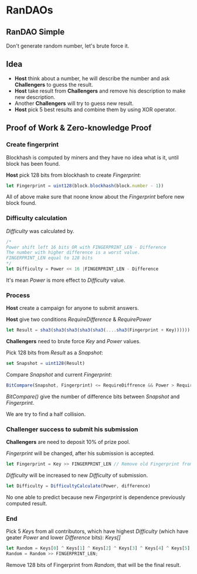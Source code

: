 # RanDAOs

## RanDAO Simple

Don't generate random number, let's brute force it.

## Idea

* **Host** think about a number, he will describe the number and ask **Challengers** to guess the result.
* **Host** take result from **Challengers** and remove his description to make new description.
* Another **Challengers** will try to guess new result.
* **Host** pick 5 best results and combine them by using XOR operator.

## Proof of Work & Zero-knowledge Proof

### Create fingerprint

Blockhash is computed by miners and they have no idea what is it, until block has been found.

**Host** pick 128 bits from blockhash to create *Fingerprint*:

```javascript
let Fingerprint = uint128(block.blockhash(block.number - 1))
```

All of above make sure that noone know about the *Fingerprint* before new block found.

### Difficulty calculation

*Difficulty* was calculated by.

```javascript
/*
Power shift left 16 bits OR with FINGERPRINT_LEN - Difference
The number with higher difference is a worst value.
FINGERPRINT_LEN equal to 128 bits
*/
let Difficulty = Power << 16 |FINGERPRINT_LEN - Difference 
```
It's mean *Power* is more effect to  *Difficulty* value.

### Process

**Host** create a campaign for anyone to submit answers.

**Host** give two conditions *RequireDifference* & *RequirePower*

```javascript
let Result = sha3(sha3(sha3(sha3(sha3(....sha3(Fingerprint + Key)))))) // Sha3 Power times
```

**Challengers** need to brute force *Key* and *Power* values.

Pick 128 bits from *Result* as a *Snapshot*:

```javascript
set Snapshot = uint128(Result)
```
Compare *Snapshot* and current *Fingerprint*:

```javascript
BitCompare(Snapshot, Fingerprint) <= RequireDiffrence && Power > RequirePower // Key and Power are accepted if following conditions are satisfy.
``` 

*BitCompare()* give the number of difference bits between *Snapshot* and *Fingerprint*.

We are try to find a half collision.

### Challenger success to submit his submission 

**Challengers** are need to deposit 10% of prize pool. 

*Fingerprint* will be changed, after his submission is accepted.

```javascript
let Fingerprint = Key >> FINGERPRINT_LEN // Remove old Fingerprint from new Fingerprint, last 128 bits
```

*Difficulty* will be increased to new *Difficulty* of submission.

```javascript
let Difficulty = DifficultyCalculate(Power, difference)
```

No one able to predict because new *Fingerprint* is dependence previously computed result.

### End

Pick 5 *Key*s from all contributors, which have highest *Difficulty* (which have geater *Power* and lower *Difference* bits): *Keys[]*

```javascript
let Random = Keys[0] ^ Keys[1] ^ Keys[2] ^ Keys[3] ^ Keys[4] ^ Keys[5];
Random = Random >> FINGERPRINT_LEN;
```

Remove 128 bits of Fingerprint from *Random*, that will be the final result. 
